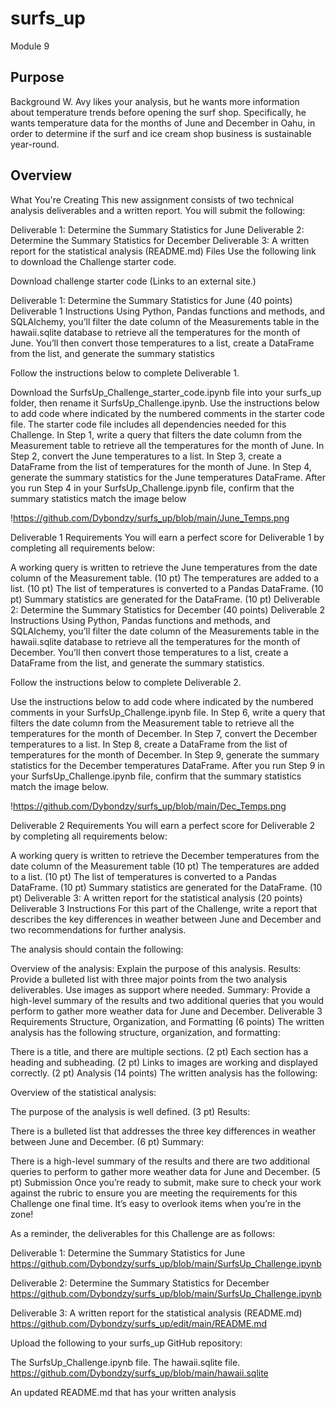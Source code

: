 # surfs_up

Module 9

## Purpose

Background
W. Avy likes your analysis, but he wants more information about temperature trends before opening the surf shop. Specifically, he wants temperature data for the months of June and December in Oahu, in order to determine if the surf and ice cream shop business is sustainable year-round.


## Overview

What You're Creating
This new assignment consists of two technical analysis deliverables and a written report. You will submit the following:

Deliverable 1: Determine the Summary Statistics for June
Deliverable 2: Determine the Summary Statistics for December
Deliverable 3: A written report for the statistical analysis (README.md)
Files
Use the following link to download the Challenge starter code.

Download challenge starter code (Links to an external site.)

Deliverable 1: Determine the Summary Statistics for June (40 points)
Deliverable 1 Instructions
Using Python, Pandas functions and methods, and SQLAlchemy, you’ll filter the date column of the Measurements table in the hawaii.sqlite database to retrieve all the temperatures for the month of June. You’ll then convert those temperatures to a list, create a DataFrame from the list, and generate the summary statistics

Follow the instructions below to complete Deliverable 1.

Download the SurfsUp_Challenge_starter_code.ipynb file into your surfs_up folder, then rename it SurfsUp_Challenge.ipynb.
Use the instructions below to add code where indicated by the numbered comments in the starter code file. The starter code file includes all dependencies needed for this Challenge.
In Step 1, write a query that filters the date column from the Measurement table to retrieve all the temperatures for the month of June.
In Step 2, convert the June temperatures to a list.
In Step 3, create a DataFrame from the list of temperatures for the month of June.
In Step 4, generate the summary statistics for the June temperatures DataFrame.
After you run Step 4 in your SurfsUp_Challenge.ipynb file, confirm that the summary statistics match the image below

!https://github.com/Dybondzy/surfs_up/blob/main/June_Temps.png

Deliverable 1 Requirements
You will earn a perfect score for Deliverable 1 by completing all requirements below:

A working query is written to retrieve the June temperatures from the date column of the Measurement table. (10 pt)
The temperatures are added to a list. (10 pt)
​The list of temperatures is converted to a Pandas DataFrame. (10 pt)
Summary statistics are generated for the DataFrame. (10 pt)
Deliverable 2: Determine the Summary Statistics for December (40 points)
Deliverable 2 Instructions
Using Python, Pandas functions and methods, and SQLAlchemy, you’ll filter the date column of the Measurements table in the hawaii.sqlite database to retrieve all the temperatures for the month of December. You’ll then convert those temperatures to a list, create a DataFrame from the list, and generate the summary statistics.

Follow the instructions below to complete Deliverable 2.

Use the instructions below to add code where indicated by the numbered comments in your SurfsUp_Challenge.ipynb file.
In Step 6, write a query that filters the date column from the Measurement table to retrieve all the temperatures for the month of December.
In Step 7, convert the December temperatures to a list.
In Step 8, create a DataFrame from the list of temperatures for the month of December.
In Step 9, generate the summary statistics for the December temperatures DataFrame.
After you run Step 9 in your SurfsUp_Challenge.ipynb file, confirm that the summary statistics match the image below.

!https://github.com/Dybondzy/surfs_up/blob/main/Dec_Temps.png

Deliverable 2 Requirements
You will earn a perfect score for Deliverable 2 by completing all requirements below:

A working query is written to retrieve the December temperatures from the date column of the Measurement table (10 pt)
The temperatures are added to a list. (10 pt)
​The list of temperatures is converted to a Pandas DataFrame. (10 pt)
Summary statistics are generated for the DataFrame. (10 pt)
Deliverable 3: A written report for the statistical analysis (20 points)
Deliverable 3 Instructions
For this part of the Challenge, write a report that describes the key differences in weather between June and December and two recommendations for further analysis.

The analysis should contain the following:

Overview of the analysis: Explain the purpose of this analysis.
Results: Provide a bulleted list with three major points from the two analysis deliverables. Use images as support where needed.
Summary: Provide a high-level summary of the results and two additional queries that you would perform to gather more weather data for June and December.
Deliverable 3 Requirements
Structure, Organization, and Formatting (6 points)
The written analysis has the following structure, organization, and formatting:

There is a title, and there are multiple sections. (2 pt)
Each section has a heading and subheading. (2 pt)
Links to images are working and displayed correctly. (2 pt)
Analysis (14 points)
The written analysis has the following:

Overview of the statistical analysis:

The purpose of the analysis is well defined. (3 pt)
Results:

There is a bulleted list that addresses the three key differences in weather between June and December. (6 pt)
Summary:

There is a high-level summary of the results and there are two additional queries to perform to gather more weather data for June and December. (5 pt)
Submission
Once you’re ready to submit, make sure to check your work against the rubric to ensure you are meeting the requirements for this Challenge one final time. It’s easy to overlook items when you’re in the zone!

As a reminder, the deliverables for this Challenge are as follows:

Deliverable 1: Determine the Summary Statistics for June
https://github.com/Dybondzy/surfs_up/blob/main/SurfsUp_Challenge.ipynb

Deliverable 2: Determine the Summary Statistics for December
https://github.com/Dybondzy/surfs_up/blob/main/SurfsUp_Challenge.ipynb

Deliverable 3: A written report for the statistical analysis (README.md)
https://github.com/Dybondzy/surfs_up/edit/main/README.md

Upload the following to your surfs_up GitHub repository:

The SurfsUp_Challenge.ipynb file.
The hawaii.sqlite file.
https://github.com/Dybondzy/surfs_up/blob/main/hawaii.sqlite

An updated README.md that has your written analysis

